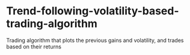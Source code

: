 # Trend-following-volatility-based-trading-algorithm
Trading algorithm that plots the previous gains and volatility, and trades based on their returns
